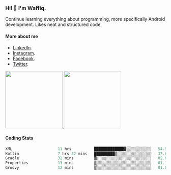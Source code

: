 ### Hi! 👋 I'm Waffiq.

Continue learning everything about programming, more specifically Android development. Likes neat and structured code.

#### More about me 
- [LinkedIn](https://www.linkedin.com/in/waffiq-aziz/).
- [Instagram](https://www.instagram.com/waffiqaziz/).
- [Facebook](https://web.facebook.com/WaffiqAziz/).
- [Twitter](https://twitter.com/AzizWaffiq).

<p align="left">
<a href="https://github.com/waffiqaziz">
  <img height="180em" src="https://github-readme-stats-eight-theta.vercel.app/api?username=waffiqaziz&show_icons=true&theme=algolia&include_all_commits=true&count_private=true"/>
  <img height="180em" src="https://github-readme-stats-eight-theta.vercel.app/api/top-langs/?username=waffiqaziz&layout=compact&langs_count=8&theme=algolia"/>
</a>
</p>

#### Coding Stats
<!--START_SECTION:waka-->

```rust
XML                    11 hrs          █████████████▓░░░░░░░░░░░   54.92 %
Kotlin                 7 hrs 32 mins   █████████▒░░░░░░░░░░░░░░░   37.61 %
Gradle                 32 mins         ▓░░░░░░░░░░░░░░░░░░░░░░░░   02.67 %
Properties             13 mins         ▒░░░░░░░░░░░░░░░░░░░░░░░░   01.16 %
Groovy                 12 mins         ▒░░░░░░░░░░░░░░░░░░░░░░░░   01.06 %
```

<!--END_SECTION:waka-->
